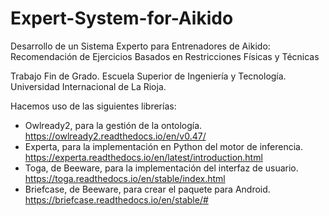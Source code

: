 # Expert-System-for-Aikido
Desarrollo de un Sistema Experto para Entrenadores de Aikido: Recomendación de Ejercicios Basados en Restricciones Físicas y Técnicas

Trabajo Fin de Grado.
Escuela Superior de Ingeniería y Tecnología.
Universidad Internacional de La Rioja.

Hacemos uso de las siguientes librerías:
- Owlready2, para la gestión de la ontología. https://owlready2.readthedocs.io/en/v0.47/
- Experta, para la implementación en Python del motor de inferencia.  https://experta.readthedocs.io/en/latest/introduction.html
- Toga, de Beeware, para la implementación del interfaz de usuario. https://toga.readthedocs.io/en/stable/index.html
- Briefcase, de Beeware, para crear el paquete para Android. https://briefcase.readthedocs.io/en/stable/#
  
